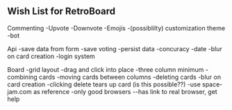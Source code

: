 ## Wish List for RetroBoard

Commenting
-Upvote
-Downvote
-Emojis
-(possiblilty) customization theme
-bot

Api
-save data from form
-save voting
-persist data
-concuracy
-date
-blur on card creation
-login system

Board
-grid layout
-drag and click into place
-three column minimum
-combining cards
-moving cards between columns
-deleting cards
-blur on card creation
-clicking delete tears up card (is this possible??)
-use space-jam.com as reference
-only good browsers
--has link to real browser, get help

